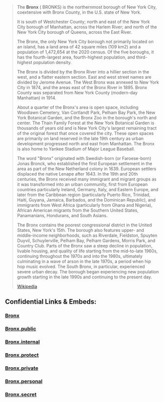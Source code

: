 

> The **Bronx** ( BRONKS) is the northernmost borough of New York City, 
> coextensive with Bronx County, in the U.S. state of New York. 
> 
> It is south of Westchester County; 
> north and east of the New York City borough of Manhattan, across the Harlem River; 
> and north of the New York City borough of Queens, across the East River. 
> 
> The Bronx, the only New York City borough not primarily located on an island, 
> has a land area of 42 square miles (109 km2) and a population of 1,472,654 at the 2020 census. 
> Of the five boroughs, it has the fourth-largest area, fourth-highest population, 
> and third-highest population density.
>
> The Bronx is divided by the Bronx River into a hillier section in the west, and a flatter eastern section. 
> East and west street names are divided by Jerome Avenue. 
> The West Bronx was annexed to New York City in 1874, and the areas east of the Bronx River in 1895. 
> Bronx County was separated from New York County (modern-day Manhattan) in 1914. 
> 
> About a quarter of the Bronx's area is open space, including Woodlawn Cemetery, Van Cortlandt Park, Pelham Bay Park, the New York Botanical Garden, and the Bronx Zoo in the borough's north and center. The Thain Family Forest at the New York Botanical Garden is thousands of years old and is New York City's largest remaining tract of the original forest that once covered the city. These open spaces are primarily on land reserved in the late 19th century as urban development progressed north and east from Manhattan.  The Bronx is also home to Yankee Stadium of Major League Baseball.
>
> The word "Bronx" originated with Swedish-born (or Faroese-born) Jonas Bronck, who established the first European settlement in the area as part of the New Netherland colony in 1639. European settlers displaced the native Lenape after 1643. In the 19th and 20th centuries, the Bronx received many immigrant and migrant groups as it was transformed into an urban community, first from European countries particularly Ireland, Germany, Italy, and Eastern Europe, and later from the Caribbean region (particularly Puerto Rico, Trinidad, Haiti, Guyana, Jamaica, Barbados, and the Dominican Republic), and immigrants from West Africa (particularly from Ghana and Nigeria), African American migrants from the Southern United States, Panamanians, Hondurans, and South Asians. 
>
> The Bronx contains the poorest congressional district in the United States, New York's 15th. The borough also features upper- and middle-income neighborhoods, such as Riverdale, Fieldston, Spuyten Duyvil, Schuylerville, Pelham Bay, Pelham Gardens, Morris Park, and Country Club. Parts of the Bronx saw a steep decline in population, livable housing, and quality of life starting from the mid-to-late 1960s, continuing throughout the 1970s and into the 1980s, ultimately culminating in a wave of arson in the late 1970s, a period when hip hop music evolved.  The South Bronx, in particular, experienced severe urban decay. The borough began experiencing new population growth starting in the late 1990s and continuing to the present day.
>
> [Wikipedia](https://en.wikipedia.org/wiki/The%20Bronx)


## Confidential Links & Embeds: 

### [Bronx](/_Standards/Earth/Continent/America~North/USA/USA~Eastern/New_York,State/counties~New_York/New_York,City,County/Bronx.md) 

### [Bronx.public](/_public/Earth/Continent/America~North/USA/USA~Eastern/New_York,State/counties~New_York/New_York,City,County/Bronx.public.md) 

### [Bronx.internal](/_internal/Earth/Continent/America~North/USA/USA~Eastern/New_York,State/counties~New_York/New_York,City,County/Bronx.internal.md) 

### [Bronx.protect](/_protect/Earth/Continent/America~North/USA/USA~Eastern/New_York,State/counties~New_York/New_York,City,County/Bronx.protect.md) 

### [Bronx.private](/_private/Earth/Continent/America~North/USA/USA~Eastern/New_York,State/counties~New_York/New_York,City,County/Bronx.private.md) 

### [Bronx.personal](/_personal/Earth/Continent/America~North/USA/USA~Eastern/New_York,State/counties~New_York/New_York,City,County/Bronx.personal.md) 

### [Bronx.secret](/_secret/Earth/Continent/America~North/USA/USA~Eastern/New_York,State/counties~New_York/New_York,City,County/Bronx.secret.md)

